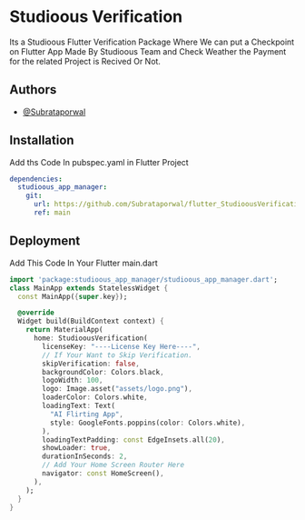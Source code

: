 
# Studioous Verification

Its a Studioous Flutter Verification Package Where We can put a Checkpoint on Flutter App Made By Studioous Team and Check Weather the Payment for the related Project is Recived Or Not.


## Authors

- [@Subrataporwal](https://www.github.com/Subrataporwal)


## Installation

Add ths Code In pubspec.yaml in Flutter Project

```yaml
dependencies:
  studioous_app_manager:
    git:
      url: https://github.com/Subrataporwal/flutter_StudioousVerification_package
      ref: main
```
    
## Deployment

Add This Code In Your Flutter main.dart

```dart
import 'package:studioous_app_manager/studioous_app_manager.dart';
class MainApp extends StatelessWidget {
  const MainApp({super.key});

  @override
  Widget build(BuildContext context) {
    return MaterialApp(
      home: StudioousVerification(
        licenseKey: "----License Key Here----",
        // If Your Want to Skip Verification.
        skipVerification: false,
        backgroundColor: Colors.black,
        logoWidth: 100,
        logo: Image.asset("assets/logo.png"),
        loaderColor: Colors.white,
        loadingText: Text(
          "AI Flirting App",
          style: GoogleFonts.poppins(color: Colors.white),
        ),
        loadingTextPadding: const EdgeInsets.all(20),
        showLoader: true,
        durationInSeconds: 2,
        // Add Your Home Screen Router Here
        navigator: const HomeScreen(),
      ),
    );
  }
}
```

